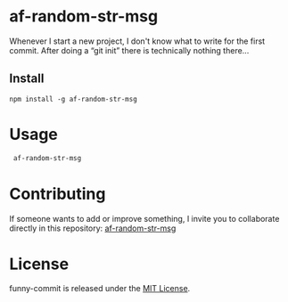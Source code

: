 # af-random-str-msg

Whenever I start a new project, I don't know what to write for the first commit. After doing a “git init” there is technically nothing there...

## Install

```npm
npm install -g af-random-str-msg
```

# Usage

```bash
 af-random-str-msg
```

# Contributing

If someone wants to add or improve something, I invite you to collaborate directly in this repository: [af-random-str-msg](https://github.com/alexfalconflores/af-random-str-msg)

# License

funny-commit is released under the [MIT License](https://opensource.org/licenses/MIT).
